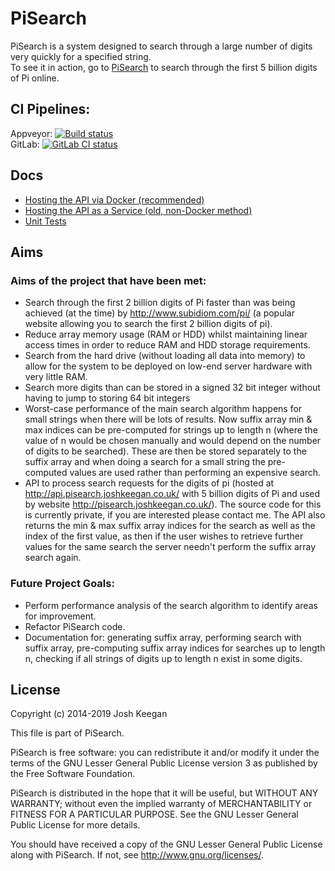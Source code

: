 # PiSearch
PiSearch is a system designed to search through a large number of digits very quickly for a specified string.  
To see it in action, go to [PiSearch](http://pisearch.joshkeegan.co.uk/) to search through the first 5 billion digits of Pi online.

## CI Pipelines:  
Appveyor: [![Build status](https://ci.appveyor.com/api/projects/status/nh3pv5yqt5nn0wby?svg=true)](https://ci.appveyor.com/project/JoshKeegan/pisearch)  
GitLab: [![GitLab CI status](https://gitlab.com/JoshKeegan/PiSearch/badges/master/pipeline.svg)](https://gitlab.com/JoshKeegan/PiSearch/commits/master)

## Docs
- [Hosting the API via Docker (recommended)](docs/api/hostingDocker.md)
- [Hosting the API as a Service (old, non-Docker method)](docs/api/hostingService.md)
- [Unit Tests](docs/unitTests.md)
  
## Aims
### Aims of the project that have been met:  
- Search through the first 2 billion digits of Pi faster than was being achieved (at the time) by http://www.subidiom.com/pi/ (a popular website allowing you to search the first 2 billion digits of pi).  
- Reduce array memory usage (RAM or HDD) whilst maintaining linear access times in order to reduce RAM and HDD storage requirements.  
- Search from the hard drive (without loading all data into memory) to allow for the system to be deployed on low-end server hardware with very little RAM.  
- Search more digits than can be stored in a signed 32 bit integer without having to jump to storing 64 bit integers  
- Worst-case performance of the main search algorithm happens for small strings when there will be lots of results. Now suffix array min & max indices can be pre-computed for strings up to length n (where the value of n would be chosen manually and would depend on the number of digits to be searched). These are then be stored separately to the suffix array and when doing a search for a small string the pre-computed values are used rather than performing an expensive search.  
- API to process search requests for the digits of pi (hosted at http://api.pisearch.joshkeegan.co.uk/ with 5 billion digits of Pi and used by website http://pisearch.joshkeegan.co.uk/). The source code for this is currently private, if you are interested please contact me. The API also returns the min & max suffix array indices for the search as well as the index of the first value, as then if the user wishes to retrieve further values for the same search the server needn't perform the suffix array search again.  
  
### Future Project Goals:  
- Perform performance analysis of the search algorithm to identify areas for improvement.  
- Refactor PiSearch code.
- Documentation for: generating suffix array, performing search with suffix array, pre-computing suffix array indices for searches up to length n, checking if all strings of digits up to length n exist in some digits.
  
## License
Copyright (c) 2014-2019 Josh Keegan

This file is part of PiSearch.

PiSearch is free software: you can redistribute it and/or modify
it under the terms of the GNU Lesser General Public License version 3 as 
published by the Free Software Foundation.

PiSearch is distributed in the hope that it will be useful,
but WITHOUT ANY WARRANTY; without even the implied warranty of
MERCHANTABILITY or FITNESS FOR A PARTICULAR PURPOSE.  See the
GNU Lesser General Public License for more details.

You should have received a copy of the GNU Lesser General Public License
along with PiSearch.  If not, see <http://www.gnu.org/licenses/>.
